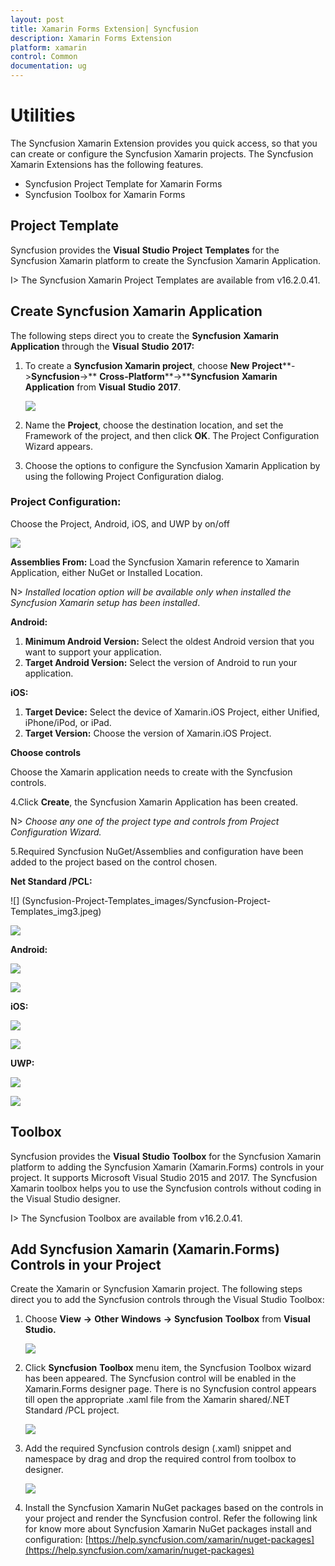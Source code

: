 ```yaml
---
layout: post
title: Xamarin Forms Extension| Syncfusion
description: Xamarin Forms Extension
platform: xamarin
control: Common 
documentation: ug
---
```


# Utilities

The Syncfusion Xamarin Extension provides you quick access, so that you can create or configure the Syncfusion Xamarin projects. The Syncfusion Xamarin Extensions has the following features.

* Syncfusion Project Template for Xamarin Forms
* Syncfusion Toolbox for Xamarin Forms

## Project Template

Syncfusion provides the **Visual** **Studio** **Project** **Templates** for the Syncfusion Xamarin platform to create the Syncfusion Xamarin Application.

I> The Syncfusion Xamarin Project Templates are available from v16.2.0.41.

## Create Syncfusion Xamarin Application

The following steps direct you to create the **Syncfusion** **Xamarin** **Application** through the **Visual** **Studio** **2017:**

1. To create a **Syncfusion Xamarin project**, choose **New** **Project****->****Syncfusion****->** **Cross-Platform****->****Syncfusion** **Xamarin** **Application** from **Visual** **Studio** **2017**.

     ![](Syncfusion-Project-Templates_images/Syncfusion-Project-Templates_img1.jpeg)

2. Name the **Project**, choose the destination location, and set the Framework of the project, and then click **OK**. The Project Configuration Wizard appears.
   
3. Choose the options to configure the Syncfusion Xamarin Application by using the following Project Configuration dialog.

### Project Configuration:

Choose the Project, Android, iOS, and UWP by on/off 

![](Syncfusion-Project-Templates_images/Syncfusion-Project-Templates_img2.jpeg)

**Assemblies From:** Load the Syncfusion Xamarin reference to Xamarin Application, either NuGet or Installed Location.

N> *Installed location option will be available only when installed the Syncfusion Xamarin setup has been installed*.

**Android:**

1.	**Minimum Android Version:** Select the oldest Android version that you want to support your application. 
2.	**Target Android Version:** Select the version of Android to run your application. 

**iOS:**

1.	**Target Device:**  Select the device of Xamarin.iOS Project, either Unified, iPhone/iPod, or iPad.
2.	**Target Version:** Choose the version of Xamarin.iOS Project.

**Choose controls**

Choose the Xamarin application needs to create with the Syncfusion controls. 

4.Click **Create**, the Syncfusion Xamarin Application has been created.

   N> *Choose any one of the project type and controls from Project Configuration Wizard.*

5.Required Syncfusion NuGet/Assemblies and configuration have been added to the project based on the control chosen.

   **Net Standard /PCL:**

   ![] (Syncfusion-Project-Templates_images/Syncfusion-Project-Templates_img3.jpeg)

   ![](Syncfusion-Project-Templates_images/Syncfusion-Project-Templates_img4.jpeg)

   **Android:**

   ![](Syncfusion-Project-Templates_images/Syncfusion-Project-Templates_img5.jpeg)

   ![](Syncfusion-Project-Templates_images/Syncfusion-Project-Templates_img6.jpeg)

   **iOS:**

   ![](Syncfusion-Project-Templates_images/Syncfusion-Project-Templates_img7.jpeg)

   ![](Syncfusion-Project-Templates_images/Syncfusion-Project-Templates_img8.jpeg)

   **UWP:**

   ![](Syncfusion-Project-Templates_images/Syncfusion-Project-Templates_img9.jpeg)

   ![](Syncfusion-Project-Templates_images/Syncfusion-Project-Templates_img10.jpeg)

## Toolbox

Syncfusion provides the **Visual** **Studio** **Toolbox** for the Syncfusion Xamarin platform to adding the Syncfusion Xamarin (Xamarin.Forms) controls in your project. It supports Microsoft Visual Studio 2015 and 2017. The Syncfusion Xamarin toolbox helps you to use the Syncfusion controls without coding in the Visual Studio designer.

I> The Syncfusion Toolbox are available from v16.2.0.41.

## Add Syncfusion Xamarin (Xamarin.Forms) Controls in your Project

Create the Xamarin or Syncfusion Xamarin project. The following steps direct you to add the Syncfusion controls through the Visual Studio Toolbox:

1. Choose **View** **->** **Other** **Windows** **->** **Syncfusion** **Toolbox** from **Visual** **Studio.**

   ![](Toolbox_images/Toolbox_img1.jpeg)

2. Click **Syncfusion** **Toolbox** menu item, the Syncfusion Toolbox wizard has been appeared. The Syncfusion control will be enabled in the Xamarin.Forms designer page. There is no Syncfusion control appears till open the appropriate .xaml file from the Xamarin shared/.NET Standard /PCL project.

   ![](Toolbox_images/Toolbox_img2.jpeg)

3. Add the required Syncfusion controls design (.xaml) snippet and namespace by drag and drop the required control from toolbox to designer.

   ![](Toolbox_images/Toolbox_img3.jpeg)


4. Install the Syncfusion Xamarin NuGet packages based on the controls in your project and render the Syncfusion control. Refer the following link for know more about Syncfusion Xamarin NuGet packages install and configuration: [https://help.syncfusion.com/xamarin/nuget-packages](https://help.syncfusion.com/xamarin/nuget-packages)

